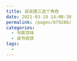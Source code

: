 ```yaml
---
title: 说说唐三这个角色
date: 2021-03-19 14:08:38
permalink: /pages/b79286/
categories:
  - 书房百味
  - 读书收获
tags:
  - 
---
```

